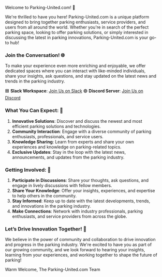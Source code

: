 Welcome to Parking-United.com! 🚗

We're thrilled to have you here! Parking-United.com is a unique platform designed to bring together parking enthusiasts, service providers, and users from all around the world. Whether you're in search of the perfect parking space, looking to offer parking solutions, or simply interested in discussing the latest in parking innovations, Parking-United.com is your go-to hub!

### Join the Conversation! 🌐

To make your experience even more enriching and enjoyable, we offer dedicated spaces where you can interact with like-minded individuals, share your insights, ask questions, and stay updated on the latest news and trends in the parking industry.

🟦 **Slack Workspace**: [Join Us on Slack](https://join.slack.com/t/parking-unitedcom/shared_invite/zt-22ixyjeoy-IELcHSMu5dT5fQsNbBShEQ)
🟣 **Discord Server**: [Join Us on Discord](https://discord.gg/9t5jpK9kuU)

### What You Can Expect: 🌟

1. **Innovative Solutions**: Discover and discuss the newest and most efficient parking solutions and technologies.
2. **Community Interaction**: Engage with a diverse community of parking enthusiasts, professionals, and service users.
3. **Knowledge Sharing**: Learn from experts and share your own experiences and knowledge on parking-related topics.
4. **Exclusive Updates**: Stay in the loop with the latest news, announcements, and updates from the parking industry.

### Getting Involved: 🤝

1. **Participate in Discussions**: Share your thoughts, ask questions, and engage in lively discussions with fellow members.
2. **Share Your Knowledge**: Offer your insights, experiences, and expertise to help others in the community.
3. **Stay Informed**: Keep up to date with the latest developments, trends, and innovations in the parking industry.
4. **Make Connections**: Network with industry professionals, parking enthusiasts, and service providers from across the globe.

### Let’s Drive Innovation Together! 🚀

We believe in the power of community and collaboration to drive innovation and progress in the parking industry. We're excited to have you as part of our growing community, and we look forward to hearing your insights, learning from your experiences, and working together to shape the future of parking!

Warm Welcome,
The Parking-United.com Team
